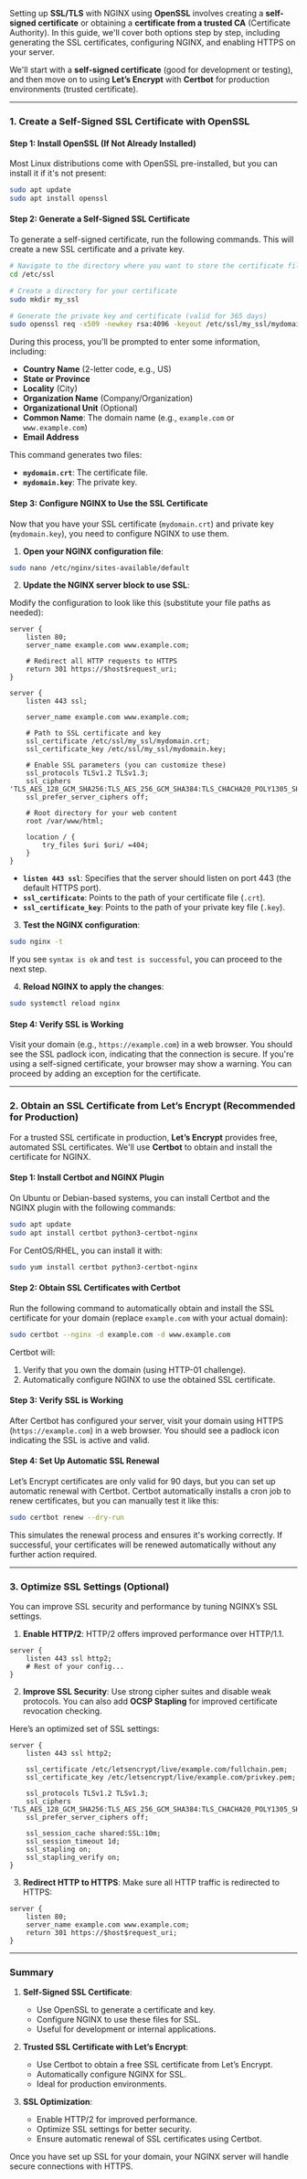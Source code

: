 Setting up **SSL/TLS** with NGINX using **OpenSSL** involves creating a **self-signed certificate** or obtaining a **certificate from a trusted CA** (Certificate Authority). In this guide, we'll cover both options step by step, including generating the SSL certificates, configuring NGINX, and enabling HTTPS on your server.

We'll start with a **self-signed certificate** (good for development or testing), and then move on to using **Let’s Encrypt** with **Certbot** for production environments (trusted certificate).

---

### 1. **Create a Self-Signed SSL Certificate with OpenSSL**

#### Step 1: Install OpenSSL (If Not Already Installed)

Most Linux distributions come with OpenSSL pre-installed, but you can install it if it's not present:

```bash
sudo apt update
sudo apt install openssl
```

#### Step 2: Generate a Self-Signed SSL Certificate

To generate a self-signed certificate, run the following commands. This will create a new SSL certificate and a private key.

```bash
# Navigate to the directory where you want to store the certificate files
cd /etc/ssl

# Create a directory for your certificate
sudo mkdir my_ssl

# Generate the private key and certificate (valid for 365 days)
sudo openssl req -x509 -newkey rsa:4096 -keyout /etc/ssl/my_ssl/mydomain.key -out /etc/ssl/my_ssl/mydomain.crt -days 365
```

During this process, you'll be prompted to enter some information, including:

- **Country Name** (2-letter code, e.g., US)
- **State or Province**
- **Locality** (City)
- **Organization Name** (Company/Organization)
- **Organizational Unit** (Optional)
- **Common Name**: The domain name (e.g., `example.com` or `www.example.com`)
- **Email Address**

This command generates two files:

- **`mydomain.crt`**: The certificate file.
- **`mydomain.key`**: The private key.

#### Step 3: Configure NGINX to Use the SSL Certificate

Now that you have your SSL certificate (`mydomain.crt`) and private key (`mydomain.key`), you need to configure NGINX to use them.

1. **Open your NGINX configuration file**:

```bash
sudo nano /etc/nginx/sites-available/default
```

2. **Update the NGINX server block to use SSL**:

Modify the configuration to look like this (substitute your file paths as needed):

```nginx
server {
    listen 80;
    server_name example.com www.example.com;

    # Redirect all HTTP requests to HTTPS
    return 301 https://$host$request_uri;
}

server {
    listen 443 ssl;

    server_name example.com www.example.com;

    # Path to SSL certificate and key
    ssl_certificate /etc/ssl/my_ssl/mydomain.crt;
    ssl_certificate_key /etc/ssl/my_ssl/mydomain.key;

    # Enable SSL parameters (you can customize these)
    ssl_protocols TLSv1.2 TLSv1.3;
    ssl_ciphers 'TLS_AES_128_GCM_SHA256:TLS_AES_256_GCM_SHA384:TLS_CHACHA20_POLY1305_SHA256';
    ssl_prefer_server_ciphers off;

    # Root directory for your web content
    root /var/www/html;

    location / {
        try_files $uri $uri/ =404;
    }
}
```

- **`listen 443 ssl`**: Specifies that the server should listen on port 443 (the default HTTPS port).
- **`ssl_certificate`**: Points to the path of your certificate file (`.crt`).
- **`ssl_certificate_key`**: Points to the path of your private key file (`.key`).

3. **Test the NGINX configuration**:

```bash
sudo nginx -t
```

If you see `syntax is ok` and `test is successful`, you can proceed to the next step.

4. **Reload NGINX to apply the changes**:

```bash
sudo systemctl reload nginx
```

#### Step 4: Verify SSL is Working

Visit your domain (e.g., `https://example.com`) in a web browser. You should see the SSL padlock icon, indicating that the connection is secure. If you're using a self-signed certificate, your browser may show a warning. You can proceed by adding an exception for the certificate.

---

### 2. **Obtain an SSL Certificate from Let’s Encrypt (Recommended for Production)**

For a trusted SSL certificate in production, **Let’s Encrypt** provides free, automated SSL certificates. We'll use **Certbot** to obtain and install the certificate for NGINX.

#### Step 1: Install Certbot and NGINX Plugin

On Ubuntu or Debian-based systems, you can install Certbot and the NGINX plugin with the following commands:

```bash
sudo apt update
sudo apt install certbot python3-certbot-nginx
```

For CentOS/RHEL, you can install it with:

```bash
sudo yum install certbot python3-certbot-nginx
```

#### Step 2: Obtain SSL Certificates with Certbot

Run the following command to automatically obtain and install the SSL certificate for your domain (replace `example.com` with your actual domain):

```bash
sudo certbot --nginx -d example.com -d www.example.com
```

Certbot will:

1. Verify that you own the domain (using HTTP-01 challenge).
2. Automatically configure NGINX to use the obtained SSL certificate.

#### Step 3: Verify SSL is Working

After Certbot has configured your server, visit your domain using HTTPS (`https://example.com`) in a web browser. You should see a padlock icon indicating the SSL is active and valid.

#### Step 4: Set Up Automatic SSL Renewal

Let’s Encrypt certificates are only valid for 90 days, but you can set up automatic renewal with Certbot. Certbot automatically installs a cron job to renew certificates, but you can manually test it like this:

```bash
sudo certbot renew --dry-run
```

This simulates the renewal process and ensures it's working correctly. If successful, your certificates will be renewed automatically without any further action required.

---

### 3. **Optimize SSL Settings (Optional)**

You can improve SSL security and performance by tuning NGINX’s SSL settings.

1. **Enable HTTP/2**: HTTP/2 offers improved performance over HTTP/1.1.

```nginx
server {
    listen 443 ssl http2;
    # Rest of your config...
}
```

2. **Improve SSL Security**: Use strong cipher suites and disable weak protocols. You can also add **OCSP Stapling** for improved certificate revocation checking.

Here’s an optimized set of SSL settings:

```nginx
server {
    listen 443 ssl http2;

    ssl_certificate /etc/letsencrypt/live/example.com/fullchain.pem;
    ssl_certificate_key /etc/letsencrypt/live/example.com/privkey.pem;

    ssl_protocols TLSv1.2 TLSv1.3;
    ssl_ciphers 'TLS_AES_128_GCM_SHA256:TLS_AES_256_GCM_SHA384:TLS_CHACHA20_POLY1305_SHA256';
    ssl_prefer_server_ciphers off;

    ssl_session_cache shared:SSL:10m;
    ssl_session_timeout 1d;
    ssl_stapling on;
    ssl_stapling_verify on;
}
```

3. **Redirect HTTP to HTTPS**: Make sure all HTTP traffic is redirected to HTTPS:

```nginx
server {
    listen 80;
    server_name example.com www.example.com;
    return 301 https://$host$request_uri;
}
```

---

### Summary

1. **Self-Signed SSL Certificate**:

   - Use OpenSSL to generate a certificate and key.
   - Configure NGINX to use these files for SSL.
   - Useful for development or internal applications.

2. **Trusted SSL Certificate with Let’s Encrypt**:

   - Use Certbot to obtain a free SSL certificate from Let’s Encrypt.
   - Automatically configure NGINX for SSL.
   - Ideal for production environments.

3. **SSL Optimization**:
   - Enable HTTP/2 for improved performance.
   - Optimize SSL settings for better security.
   - Ensure automatic renewal of SSL certificates using Certbot.

Once you have set up SSL for your domain, your NGINX server will handle secure connections with HTTPS.
